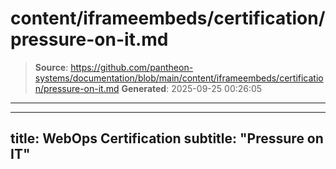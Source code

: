 # content/iframeembeds/certification/pressure-on-it.md

> **Source**: https://github.com/pantheon-systems/documentation/blob/main/content/iframeembeds/certification/pressure-on-it.md
> **Generated**: 2025-09-25 00:26:05

---

---
title: WebOps Certification
subtitle: "Pressure on IT"
---

<Partial file="certification-guide/pressure-on-it.md" />
